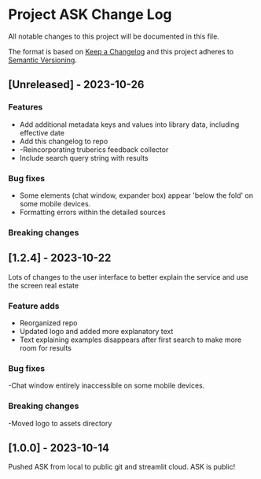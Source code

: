 
# Project ASK Change Log
All notable changes to this project will be documented in this file.  

The format is based on [Keep a Changelog](http://keepachangelog.com/)
and this project adheres to [Semantic Versioning](http://semver.org/).

## [Unreleased] - 2023-10-26

### Features
- Add additional metadata keys and values into library data, including effective date
- Add this changelog to repo
- -Reincorporating truberics feedback collector
- Include search query string  with results

### Bug fixes
- Some elements (chat window, expander box) appear 'below the fold' on some mobile devices.
- Formatting errors within the detailed sources

### Breaking changes

## [1.2.4] - 2023-10-22

Lots of changes to the user interface to better explain the service and use the screen real estate

### Feature adds
- Reorganized repo
- Updated logo and added more explanatory text
- Text explaining examples disappears after first search to make more room for results

### Bug fixes
-Chat window entirely inaccessible on some mobile devices.  

### Breaking changes
-Moved logo to assets directory

## [1.0.0] - 2023-10-14
Pushed ASK from local to public git and streamlit cloud. ASK is public!
